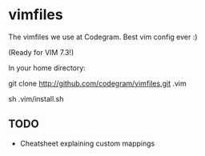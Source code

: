 # vimfiles

The vimfiles we use at Codegram. Best vim config ever :)

(Ready for VIM 7.3!)

In your home directory:

  git clone http://github.com/codegram/vimfiles.git .vim

  sh .vim/install.sh

## TODO

* Cheatsheet explaining custom mappings
